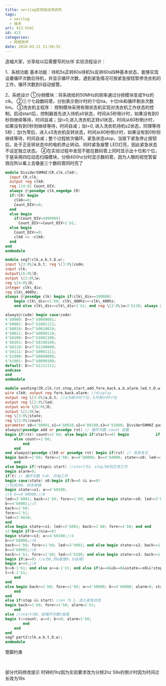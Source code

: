```yaml
---
title: verilog实现自动洗衣机
tags:
  - verilog
  - 技术
url: 413.html
id: 413
categories:
  - 网络技术
date: 2018-03-21 21:56:52
---
```


造福大家，分享给以后需要写的伙伴
实验流程设计：

1、系统功能 基本功能：待机5s正转60s待机5s反转60s四种基本状态，能够实现设置循环次数后待机，并显示循环次数，遇到紧急情况可按紧急按钮暂停洗衣机的工作，循环次数到0自动报警。<!--more-->

 2、系统设计
 ①分频模块：将系统给的50MHz的频率通过分频模块变成1Hz的clk。
 ②三个七段数码管，分别表示倒计时的个位tia，十位tib和循环剩余次数tim。
 ③洗衣机主程序： 控制模块采用有限状态机实现对洗衣机工作状态的控制。启动start后，控制器首先进入待机s0状态，时间从5秒倒计时，如果没有到0秒则继续等待，时间自减；当t=0,进入洗衣机正转s1状态，时间从60秒倒计时，如果没有到0秒则继续等待，时间自减；当t=0, 进入洗衣机待机s2状态，同理等待5秒；当t为零后，进入s3洗衣机反转状态，时间从60秒倒计时，如果没有到0秒则继续等待，时间自减；整个过程依次循环。紧急状态stop，当按下紧急停止按钮后，处于正反转状态中的电机停止转动，同时紧急报警 LED灯亮，因此紧急状态不设定独立状态。
 ④在实验过程中发现不能在数码管上同时显示出十位和个位，于是采用四位动态扫描模块，分频400hz分时显示数码管，因为人眼的视觉暂留效应所以看上去像是三个数码管同时亮了


```verilog
module Divider50MHZ(CR,clk,clk0);
  input CR,clk;
  output reg clk0;
  reg [24:0] Count_DIV;
  always @(posedge clk,negedge CR)
  if(!CR) begin
    clk0<=0;
    Count_DIV<=0;
  end
  else begin
    if(Count_DIV<4999999)
      Count_DIV<=Count_DIV+1'b1;
  else begin
    Count_DIV<=0;
    clk0 <= ~clk0;
  end
end
endmodule
```

```verilog
module seg7(clk,a,b,t,D,w); 
input \[3:0\]a,b,t; reg \[3:0\]code; 
input clk; 
output\[6:0\]D; 
output \[2:0\]w; 
reg \[6:0\]D; 
integer clk\_div; 
reg clk\_400hz; 
always @(posedge clk) begin if(clk\_div==100000) 
	begin clk\_div<=1'b0; clk\_400hz<=~clk\_400hz; 
	end else clk\_div<=clk\_div+1'b1; end reg \[2:0\]w=3'b110; always @(posedge clk_400hz) w<={w\[1:0\],w\[2\]}; always @(w) case(w) 3'b110:code=a; 3'b101:code=b; 3'b011:code=t; endcase

always@(code) begin case(code) 
4'b0000: D<=7'b0000001; 
4'b0001: D<=7'b1001111; 
4'b0010: D<=7'b0010010; 
4'b0011: D<=7'b0000110; 
4'b0100: D<=7'b1001100; 
4'b0101: D<=7'b0100100; 
4'b0110: D<=7'b1100000; 
4'b0111: D<=7'b0001111; 
4'b1000: D<=7'b0000000; 
4'b1001: D<=7'b0000100; 
default: D<=7'b1111111; 
endcase 
end 
endmodule

module washing(CR,clk,rst,stop,start,add,fore,back,a,b,alarm,led,t,D,w); input CR,clk,rst,start,add,stop; //stop为紧急状态信号 
wire clk0; output reg fore,back,alarm; //display 
output reg \[3:0\]a,b,t; //a为倒计时个位，b为倒计时十位 
output reg \[2:0\]led; 
output wire \[6:0\]D; 
output \[2:0\]w; 
reg \[3:0\]state; 
reg \[3:0\]count; 
parameter s0=4'b0001,s1=4'b0010,s2=4'b0100,s3=4'b1000; Divider50MHZ part1(CR,clk,clk0); 
always@(posedge add or posedge rst) // 循环次数 count 设置 
begin if(rst) count<=1'b0; else begin if(start==0) begin 			if(count<15) count<=count+1'b1; 
	else count<=1'b0; 
		end 
	end 
end always@(posedge clk0 or posedge rst) begin if(rst) // 系统复位 
begin back<=1'b0; fore<=1'b0; a<=4'b0000; b<=4'b0000; state<=s0; led<=3'b001; alarm=1'b0; 
	end 
else begin if(!stop&& start) //start为1，stop为0则正常工作 
begin alarm=0; 
if(t) // 循环次数 t>0, 开始工作 
begin case(state) s0:begin if(b==0 && a==0) 
//时间为0，状态转移 
begin state<=s1; a<=4'b0100;
//4 b<=4'b0000;//0 
led<=3'b001; back<=1'b0; fore<=1'b0; end else begin state<=s0; led<=3'b100; back<=1'b0; fore<=1'b0; end end s1:begin if(b==0&&a==0) begin state<=s2; a<=4'b1001;//9 
b<=4'b0001;//5 
back<=1'b0; 
fore<=1'b1; 
led<=3'b010; 
end 
else begin state<=s1; led<=3'b001; back<=1'b0; fore<=1'b0; end end 
s2:begin if(b==0&&a==0) 
begin state<=s3; a<=4'b0100;//4 
b<=4'b0000;//0 
back<=1'b0; fore<=1'b0; led<=3'b001; end else begin state<=s2; back<=1'b0; fore<=1'b0; led<=3'b010; end end s3:begin if(b==0&&a==0) begin state<=s0; a<=4'b1001;//4 
b<=4'b0001;//0 
back<=1'b1; fore<=1'b0; led<=3'b100; end else begin state<=s3; back<=1'b0; fore<=1'b0; led<=3'b001; end end default:state<=s0; endcase if({b,a}>0) // 倒计时控制部分 
begin if(a==0) //a为0,则a赋值9，b自减1 
begin a<=9;//9 
b<=b-1'b1; end else a<=a-1'b1; end else if(a==0&&b==0&&state==s0&&!stop&&led==3'b100) begin // 一次循环结束t自减1 
t<=t-1'b1; 
	end 
end 
else begin back<=1'b0; fore<=1'b0; a<=4'b0000; b<=4'b0000; alarm=0; state<=s0; led<=3'b001; 
	end 
end 
else if(stop && start) //en 为 1，进入紧急状态 
begin back<=1'b0; fore<=1'b0; alarm=1'b1; 
	end 
else //start为0，给循环次数t赋值 
begin t<=count; a<=0; b<=0; alarm=1'b0; 
		end 
	end 
end 
seg7 part2(clk,a,b,t,D,w); 
endmodule
```

管脚约束

​    

部分代码修改提示 时钟的1hz因为实验要求改为分频2hz 59s的倒计时因为时间过长改为19s